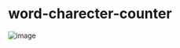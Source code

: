 # word-charecter-counter
![image](https://github.com/gautamladhava/word-charecter-counter/assets/109068997/b2223321-542b-43a0-a063-bc05391f3e07)
